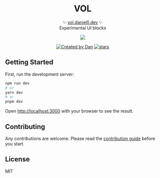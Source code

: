 <p align="center">
  <!-- <img src="logo.svg" width="200px" align="center" alt="Zod logo" /> -->
  <h1 align="center">VOL</h1>
  <p align="center">
    ✨ <a href="https://github.com/duongductrong/ts-uni">vol.danielll.dev</a> ✨
    <br/>
    Experimental UI blocks
  </p>
</p>

<p align="center">
  <img src="./src/assets/docs/demo.gif" />
</p>

<p align="center">
  <a href="https://github.com/duongductrong" rel="nofollow"><img src="https://img.shields.io/badge/created%20by-@duongductrong-4BBAAB.svg" alt="Created by Dan"></a>
  <a href="https://www.npmjs.com/package/ts-uni" rel="nofollow"><img src="https://img.shields.io/github/stars/duongductrong/ts-uni" alt="stars"></a>
</p>

## Getting Started

First, run the development server:

```bash
npm run dev
# or
yarn dev
# or
pnpm dev
```

Open [http://localhost:3000](http://localhost:3000) with your browser to see the result.

## Contributing

Any contributions are welcome. Please read the [contribution guide](./CONTRIBUTING.md) before you start.

## License

MIT